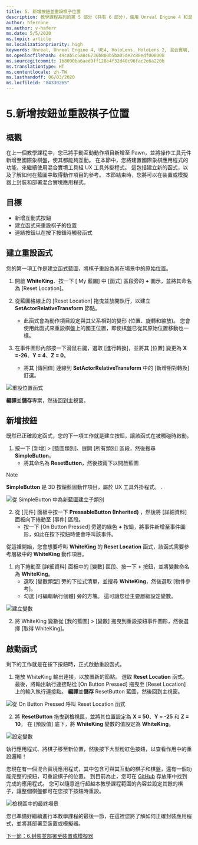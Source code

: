 ```yaml
---
title: 5. 新增按鈕並重設棋子位置
description: 教學課程系列的第 5 部分 (共有 6 部分)，使用 Unreal Engine 4 和混合實境工具組 UX 工具外掛程式來建置簡單的國際象棋應用程式
author: hferrone
ms.author: v-haferr
ms.date: 5/5/2020
ms.topic: article
ms.localizationpriority: high
keywords: Unreal, Unreal Engine 4, UE4, HoloLens, HoloLens 2, 混合實境, 教學課程, 開始使用, mrtk, uxt, UX 工具, 文件
ms.openlocfilehash: 49cab5c5a8c6736b800b5ba05de2c88edf008008
ms.sourcegitcommit: 1b8090ba6aed9ff128e4f32d40c96fac2e6a220b
ms.translationtype: HT
ms.contentlocale: zh-TW
ms.lasthandoff: 06/03/2020
ms.locfileid: "84330265"
---
```

# <a name="5-adding-a-button--resetting-piece-locations"></a>5.新增按鈕並重設棋子位置


## <a name="overview"></a>概觀

在上一個教學課程中，您已將手動互動動作項目新增至 Pawn，並將操作工具元件新增至國際象棋盤，使其都能夠互動。 在本節中，您將建置國際象棋應用程式的功能，來繼續使用混合實境工具組 UX 工具外掛程式。 這包括建立新的函式，以及了解如何在藍圖中取得動作項目的參考。 本節結束時，您將可以在裝置或模擬器上封裝和部署混合實境應用程式。

## <a name="objectives"></a>目標

* 新增互動式按鈕
* 建立函式來重設棋子的位置
* 連結按鈕以在按下按鈕時觸發函式

## <a name="creating-a-reset-function"></a>建立重設函式
您的第一項工作是建立函式藍圖，將棋子重設為其在場景中的原始位置。 

1.  開啟 **WhiteKing**、按一下 [ My 藍圖] 中 [函式] 區段旁的 **+** 圖示，並將其命名為 [Reset Location]。 

2.  從藍圖格線上的 [Reset Location] 拖曳並放開執行，以建立 **SetActorRelativeTransform** 節點。 
    * 此函式會為動作項目設定與其父系相對的變形 (位置、旋轉和縮放)。 您會使用此函式來重設棋盤上的國王位置，即使棋盤已從其原始位置移動也一樣。 
    
3. 在事件圖形內部按一下滑鼠右鍵，選取 [進行轉換]，並將其 [位置] 變更為 **X =-26**、**Y = 4**、**Z = 0**。
    * 將其 [傳回值] 連線到 **SetActorRelativeTransform** 中的 [新增相對轉換] 釘選。 

![重設位置函式](images/unreal-uxt/5-function.PNG)

**編譯**並**儲存**專案，然後回到主視窗。 


## <a name="adding-a-button"></a>新增按鈕
既然已正確設定函式，您的下一項工作就是建立按鈕，讓該函式在被觸碰時啟動。 

1.  按一下 [新增] > [藍圖類別]、展開 [所有類別] 區段，然後搜尋 **SimpleButton**。 
    * 將其命名為 **ResetButton**，然後按兩下以開啟藍圖

> [!NOTE]
> **SimpleButton** 是 3D 按鈕藍圖動作項目，屬於 UX 工具外掛程式。 . 

![從 SimpleButton 中為新藍圖建立子類別](images/unreal-uxt/5-subclass.PNG)

2. 從 [元件] 面板中按一下 **PressableButton (Inherited)** ，然後將 [詳細資料] 面板向下捲動至 [事件] 區段。 
    * 按一下 [On Button Pressed] 旁邊的綠色 **+** 按鈕，將事件新增至事件圖形，如此在按下按鈕時便會呼叫該事件。 
    
從這裡開始，您會想要呼叫 **WhiteKing** 的 **Reset Location** 函式，該函式需要參考層級中的 **WhiteKing** 動作項目。 

1.  向下捲動至 [詳細資料] 面板中的 [變數] 區段、按一下 **+** 按鈕，並將變數命名為 **WhiteKing**。 
    * 選取 [變數類型] 旁的下拉式清單，並搜尋 **WhiteKing**，然後選取 [物件參考]。 
    * 勾選 [可編輯執行個體] 旁的方塊。 這可讓您從主要層級設定變數。 

![建立變數](images/unreal-uxt/5-var.PNG)

2.  將 WhiteKing 變數從 [我的藍圖] > [變數] 拖曳到重設按鈕事件圖形，然後選擇 [取得 WhiteKing]。 

## <a name="firing-the-function"></a>啟動函式
剩下的工作就是在按下按鈕時，正式啟動重設函式。

1.  拖放 WhiteKing 輸出連接，以放置新的節點。 選取 **Reset Location** 函式。 最後，將輸出執行連接點從 [On Button Pressed] 拖曳至 [Reset Location] 上的輸入執行連接點。 **編譯**並**儲存** ResetButton 藍圖，然後回到主視窗。 

![從 On Button Pressed 呼叫 Reset Location 函式](images/unreal-uxt/5-callresetloc.PNG)

2.  將 **ResetButton** 拖曳到檢視區，並將其位置設定為 **X = 50**、**Y = -25** 和 **Z = 10**。 在 [預設值] 底下，將 **WhiteKing** 變數的值設定為 **WhiteKing**。

![設定變數](images/unreal-uxt/5-buttonlevel.PNG)

執行應用程式、將棋子移至新位置，然後按下大型粉紅色按鈕，以查看作用中的重設邏輯！

您現在有一個混合實境應用程式，其中包含可與其互動的棋子和棋盤，還有一個功能完整的按鈕，可重設棋子的位置。 到目前為止，您可在 [GitHub](https://github.com/microsoft/MixedReality-Unreal-Samples/tree/master/ChessApp) 存放庫中找到完成的應用程式。 您可以隨意進行超越本教學課程範圍的內容並設定其餘的棋子，讓整個棋盤都可在您按下按鈕時重設。

![檢視區中的最終場景](images/unreal-uxt/5-endscene.PNG)

您已準備好繼續進行本教學課程的最後一節，在這裡您將了解如何正確封裝應用程式，並將其部署至裝置或模擬器。

[下一節：6.封裝並部署至裝置或模擬器](unreal-uxt-ch6.md)
